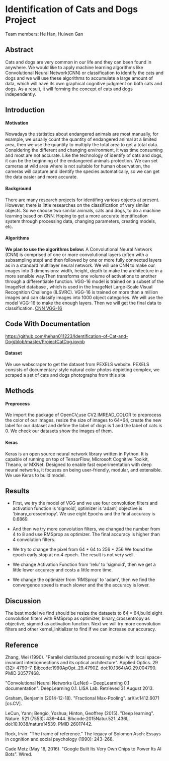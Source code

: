 # Identification of Cats and Dogs Project
Team members: He Han, Huiwen Gan
## Abstract
Cats and dogs are very common in our life and they can been found in anywhere. We would like to apply machine learning algorithms like Convolutional Neural Network(CNN) or classification to identify the cats and dogs and we will use these algorithms to accumulate a large amount of data, which will have its own graphical cognitive judgment on both cats and dogs. As a result, it will forming the concept of cats and dogs independently.
## Introduction
#### Motivation
Nowadays the statistics about endangered animals are most manually, for example, we usually count the quantity of endangered animal at a limited area, then we use the quantity to multiply  the total area to get a total data. Considering the different and changing environment, it was time consuming and most are not accurate. Like the technology of identify of cats and dogs, it can be the beginning of the endangered animals protection. We can set cameras at wild area where is not suitable for human observation, the cameras will capture and identify the species automatically, so we can get the data easier and more accurate.
#### Background
There are many research projects for identifing various objects at present. However, there is little researches on the classification of very similar objects. So we choose two similar animals, cats and dogs, to do a machine learning based on CNN. Hoping to get a more accurate identification system through processing data, changing parameters, creating models, etc.
#### Algorithms
__We plan to use the algorithms below:__
A Convolutional Neural Network (CNN) is comprised of one or more convolutional layers (often with a subsampling step) and then followed by one or more fully connected layers as in a standard multilayer neural network. We will use CNN to make our images  into 3 dimensions: width, height, depth to make  the architecture in a more sensible way.Then transforms one volume of activations to another through a differentiable function.  VGG-16 model is trained on a subset of the ImageNet database , which is used in the ImageNet Large-Scale Visual Recognition Challenge (ILSVRC). VGG-16 is trained on more than a million images and can classify images into 1000 object categories. We will use the model VGG-16 to make the enough layers. Then we will get the final data to classification.
[CNN ](https://en.wikipedia.org/wiki/Convolutional_neural_network)
[VGG-16](https://gist.github.com/baraldilorenzo/07d7802847aaad0a35d3)
## Code With Documentation
https://github.com/hehan011223/Identification-of-Cat-and-Dog/blob/master/ProjectCatDog.ipynb
#### Dataset
We use webscraper to get the dataset from PEXELS website. PEXELS consists of documentary-style natural color photos depicting complex, we scraped a set of cats and dogs photographs from this site
## Methods
#### Preprocess
We import the package of OpenCV,use CV2.IMREAD_COLOR  to preprocess the color of our images, resize the size of images to 64*64, create the new label for our dataset and define the label of dogs is 1 and the label of cats is 0.
We check our datasets show the images of them.
#### Keras
Keras is an open source neural network library written in Python. It is capable of running on top of TensorFlow, Microsoft Cognitive Toolkit, Theano, or MXNet. Designed to enable fast experimentation with deep neural networks, it focuses on being user-friendly, modular, and extensible. We use Keras to build model.
## Results
* First, we try the model of VGG and we use four convolution filters and activation function is ‘sigmoid’, optimizer is ‘adam’, objective is 'binary_crossentropy'.
We use eight Epochs and the final accuracy is 0.6869.

* And then we try more convolution filters, we changed the number from 4 to 8 and use RMSprop as optimizer.
The final accuracy is higher than 4 convolution filters.

* We try to change the pixel from 64 * 64 to 256 * 256
We found the epoch early stop at no.4 epoch.
The result is not very well.
 
* We change Activation Function from 'relu' to 'sigmoid', then we get a little lower accuracy and costs a little more time.

* We change the optimizer from 'RMSprop' to 'adam', then we find the convergence speed is much slower and the the accuracy is lower.
## Discussion
The best model we find should be resize the datasets to 64 * 64,build eight convolution filters with RMSprop as optimizer, binary_crossentropy as objective, sigmoid as activation function.
Next we will try more convolution filters and other kernel_initializer to find if we can increase our accuracy.
## Reference
Zhang, Wei (1990). "Parallel distributed processing model with local space-invariant interconnections and its optical architecture". Applied Optics. 29 (32): 4790–7. Bibcode:1990ApOpt..29.4790Z. doi:10.1364/AO.29.004790. PMID 20577468.

"Convolutional Neural Networks (LeNet) – DeepLearning 0.1 documentation". DeepLearning 0.1. LISA Lab. Retrieved 31 August 2013.

Graham, Benjamin (2014-12-18). "Fractional Max-Pooling". arXiv:1412.6071  [cs.CV].

LeCun, Yann; Bengio, Yoshua; Hinton, Geoffrey (2015). "Deep learning". Nature. 521 (7553): 436–444. Bibcode:2015Natur.521..436L. doi:10.1038/nature14539. PMID 26017442.

Rock, Irvin. "The frame of reference." The legacy of Solomon Asch: Essays in cognition and social psychology (1990): 243–268.

Cade Metz (May 18, 2016). "Google Built Its Very Own Chips to Power Its AI Bots". Wired.

 
